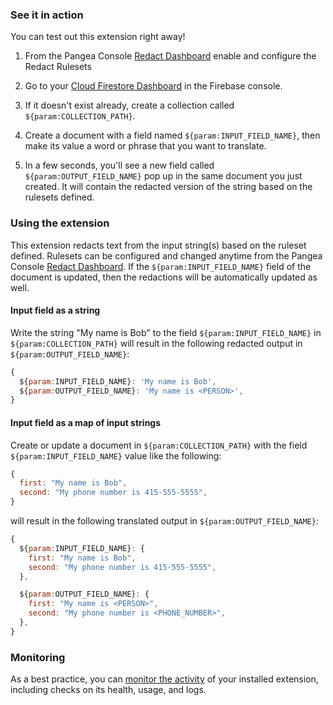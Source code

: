 ### See it in action

You can test out this extension right away!

1.  From the Pangea Console [Redact Dashboard](https://console.pangea.cloud/service/redact) enable and configure the Redact Rulesets

2.  Go to your [Cloud Firestore Dashboard](https://console.firebase.google.com/project/${param:PROJECT_ID}/firestore/data) in the Firebase console.

3.  If it doesn't exist already, create a collection called `${param:COLLECTION_PATH}`.

4.  Create a document with a field named `${param:INPUT_FIELD_NAME}`, then make its value a word or phrase that you want to translate.

5.  In a few seconds, you'll see a new field called `${param:OUTPUT_FIELD_NAME}` pop up in the same document you just created. It will contain the redacted version of the string based on the rulesets defined.

### Using the extension

This extension redacts text from the input string(s) based on the ruleset defined. Rulesets can be configured and changed anytime from the Pangea Console [Redact Dashboard](https://console.pangea.cloud/service/redact). If the `${param:INPUT_FIELD_NAME}` field of the document is updated, then the redactions will be automatically updated as well.


#### Input field as a string

Write the string "My name is Bob" to the field `${param:INPUT_FIELD_NAME}` in `${param:COLLECTION_PATH}` will result in the following redacted output in `${param:OUTPUT_FIELD_NAME}`:

```js
{
  ${param:INPUT_FIELD_NAME}: 'My name is Bob',
  ${param:OUTPUT_FIELD_NAME}: 'My name is <PERSON>',
}
```

#### Input field as a map of input strings

Create or update a document in `${param:COLLECTION_PATH}` with the field `${param:INPUT_FIELD_NAME}` value like the following:

```js
{
  first: "My name is Bob",
  second: "My phone number is 415-555-5555",
}
```

will result in the following translated output in `${param:OUTPUT_FIELD_NAME}`:

```js
{
  ${param:INPUT_FIELD_NAME}: {
    first: "My name is Bob",
    second: "My phone number is 415-555-5555",
  },

  ${param:OUTPUT_FIELD_NAME}: {
    first: "My name is <PERSON>",
    second: "My phone number is <PHONE_NUMBER>",   
  },
}
```

### Monitoring

As a best practice, you can [monitor the activity](https://firebase.google.com/docs/extensions/manage-installed-extensions#monitor) of your installed extension, including checks on its health, usage, and logs.
